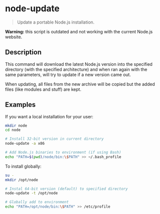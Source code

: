 node-update
===========

> Update a portable Node.js installation.

**Warning:** this script is outdated and not working with the current
Node.js website.

Description
-----------

This command will download the latest Node.js version into the specified
directory (with the specified architecture) and when ran again with the
same parameters, will try to update if a new version came out.

When updating, all files from the new archive will be copied but the added
files (like modules and stuff) are kept.

Examples
--------

If you want a local installation for your user:

```sh
mkdir node
cd node

# Install 32-bit version in current directory
node-update -a x86

# Add Node.js binaries to environment (if using Bash)
echo "PATH=$(pwd)/node/bin:\$PATH" >> ~/.bash_profile
```

To install globally:

```sh
su -
mkdir /opt/node

# Instal 64-bit version (default) to specified directory
node-update -t /opt/node

# Globally add to environment
echo "PATH=/opt/node/bin:\$PATH" >> /etc/profile
```
